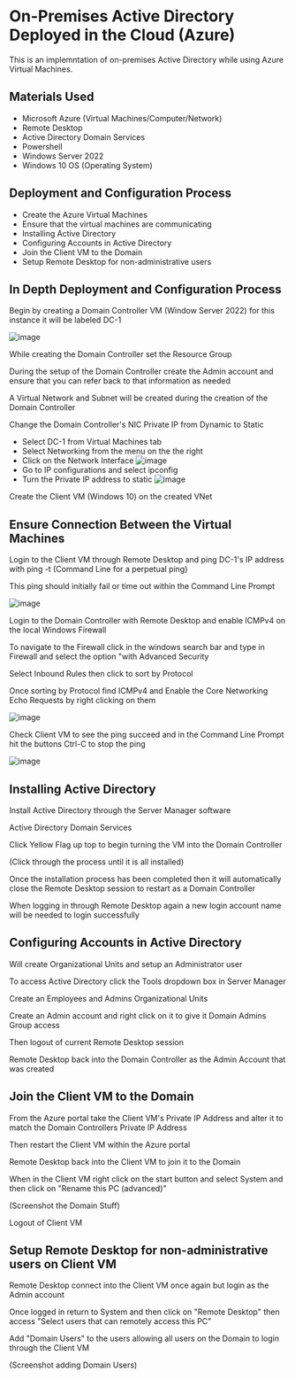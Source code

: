 <h1>On-Premises Active Directory Deployed in the Cloud (Azure)</h1>
This is an implemntation of on-premises Active Directory while using Azure Virtual Machines.

<h2>Materials Used</h2>

-  Microsoft Azure (Virtual Machines/Computer/Network)
-  Remote Desktop
-  Active Directory Domain Services
-  Powershell
-  Windows Server 2022
-  Windows 10 OS (Operating System)

<h2>Deployment and Configuration Process</h2>

-  Create the Azure Virtual Machines
-  Ensure that the virtual machines are communicating
-  Installing Active Directory
-  Configuring Accounts in Active Directory
-  Join the Client VM to the Domain
-  Setup Remote Desktop for non-administrative users

<h2>In Depth Deployment and Configuration Process</h2>

Begin by creating a Domain Controller VM (Window Server 2022) for this instance it will be labeled DC-1

![image](https://github.com/CamdenMarshall/configure-ad/assets/153537343/7fb71902-7e4f-4fba-ac71-62b2a9c98872)

While creating the Domain Controller set the Resource Group

During the setup of the Domain Controller create the Admin account and ensure that you can refer back to that information as needed

A Virtual Network and Subnet will be created during the creation of the Domain Controller

Change the Domain Controller's NIC Private IP from Dynamic to Static

-  Select DC-1 from Virtual Machines tab
-  Select Networking from the menu on the the right
-  Click on the Network Interface
![image](https://github.com/CamdenMarshall/configure-ad/assets/153537343/437ad667-099d-4ba2-87db-156e4c9ea293)
-  Go to IP configurations and select ipconfig
-  Turn the Private IP address to static
![image](https://github.com/CamdenMarshall/configure-ad/assets/153537343/35265b1f-7f75-4aeb-b9b9-4fdb3217f3ff)


Create the Client VM (Windows 10) on the created VNet



<h2>Ensure Connection Between the Virtual Machines</h2>

Login to the Client VM through Remote Desktop and ping DC-1's IP address with ping -t (Command Line for a perpetual ping)

This ping should initially fail or time out within the Command Line Prompt

![image](https://github.com/CamdenMarshall/configure-ad/assets/153537343/7d01c673-bd5f-4a10-9371-b5d477be9ce2)


Login to the Domain Controller with Remote Desktop and enable ICMPv4 on the local Windows Firewall

To navigate to the Firewall click in the windows search bar and type in Firewall and select the option "with Advanced Security

Select Inbound Rules then click to sort by Protocol

Once sorting by Protocol find ICMPv4 and Enable the Core Networking Echo Requests by right clicking on them

![image](https://github.com/CamdenMarshall/configure-ad/assets/153537343/2d6aa81d-22bd-4bcf-8728-d68f03e57b0b)


Check Client VM to see the ping succeed and in the Command Line Prompt hit the buttons Ctrl-C to stop the ping

![image](https://github.com/CamdenMarshall/configure-ad/assets/153537343/7577a43b-6872-40b0-a55f-87acaf100677)


<h2>Installing Active Directory</h2>

Install Active Directory through the Server Manager software

Active Directory Domain Services

Click Yellow Flag up top to begin turning the VM into the Domain Controller

(Click through the process until it is all installed)

Once the installation process has been completed then it will automatically close the Remote Desktop session to restart as a Domain Controller

When logging in through Remote Desktop again a new login account name will be needed to login successfully



<h2>Configuring Accounts in Active Directory</h2>

Will create Organizational Units and setup an Administrator user

To access Active Directory click the Tools dropdown box in Server Manager

Create an Employees and Admins Organizational Units

Create an Admin account and right click on it to give it Domain Admins Group access 

Then logout of current Remote Desktop session

Remote Desktop back into the Domain Controller as the Admin Account that was created



<h2>Join the Client VM to the Domain</h2>

From the Azure portal take the Client VM's Private IP Address and alter it to match the Domain Controllers Private IP Address

Then restart the Client VM within the Azure portal

Remote Desktop back into the Client VM to join it to the Domain

When in the Client VM right click on the start button and select System and then click on "Rename this PC (advanced)"

(Screenshot the Domain Stuff)

Logout of Client VM

<h2>Setup Remote Desktop for non-administrative users on Client VM</h2>

Remote Desktop connect into the Client VM once again but login as the Admin account

Once logged in return to System and then click on "Remote Desktop" then access "Select users that can remotely access this PC"

Add "Domain Users" to the users allowing all users on the Domain to login through the Client VM

(Screenshot adding Domain Users)



